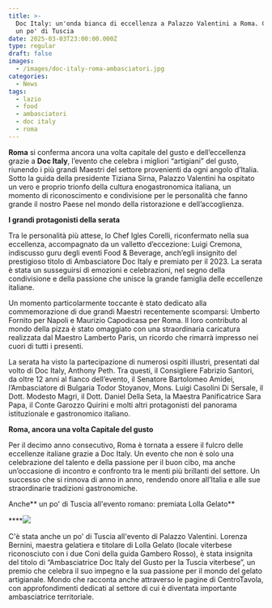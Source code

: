 ```yaml
---
title: >-
  Doc Italy: un'onda bianca di eccellenza a Palazzo Valentini a Roma. Con anche
  un po' di Tuscia
date: 2025-03-03T23:00:00.000Z
type: regular
draft: false
images:
  - /images/doc-italy-roma-ambasciatori.jpg
categories:
  - News
tags:
  - lazio
  - food
  - ambasciatori
  - doc italy
  - roma
---
```


**Roma** si conferma ancora una volta capitale del gusto e dell’eccellenza grazie a **Doc Italy**, l’evento che celebra i migliori “artigiani” del gusto, riunendo i più grandi Maestri del settore provenienti da ogni angolo d’Italia. Sotto la guida della presidente Tiziana Sirna, Palazzo Valentini ha ospitato un vero e proprio trionfo della cultura enogastronomica italiana, un momento di riconoscimento e condivisione per le personalità che fanno grande il nostro Paese nel mondo della ristorazione e dell’accoglienza.

**I grandi protagonisti della serata**

Tra le personalità più attese, lo Chef Igles Corelli, riconfermato nella sua eccellenza, accompagnato da un valletto d’eccezione: Luigi Cremona, indiscusso guru degli eventi Food & Beverage, anch’egli insignito del prestigioso titolo di Ambasciatore Doc Italy e premiato per il 2023. La serata è stata un susseguirsi di emozioni e celebrazioni, nel segno della condivisione e della passione che unisce la grande famiglia delle eccellenze italiane.

Un momento particolarmente toccante è stato dedicato alla commemorazione di due grandi Maestri recentemente scomparsi: Umberto Fornito per Napoli e Maurizio Capodicasa per Roma. Il loro contributo al mondo della pizza è stato omaggiato con una straordinaria caricatura realizzata dal Maestro Lamberto Paris, un ricordo che rimarrà impresso nei cuori di tutti i presenti.

La serata ha visto la partecipazione di numerosi ospiti illustri, presentati dal volto di Doc Italy, Anthony Peth. Tra questi, il Consigliere Fabrizio Santori, da oltre 12 anni al fianco dell’evento, il Senatore Bartolomeo Amidei, l’Ambasciatore di Bulgaria Todor Stoyanov, Mons. Luigi Casolini Di Sersale, il Dott. Modesto Magri, il Dott. Daniel Della Seta, la Maestra Panificatrice Sara Papa, il Conte Garozzo Quirini e molti altri protagonisti del panorama istituzionale e gastronomico italiano.

**Roma, ancora una volta Capitale del gusto**

Per il decimo anno consecutivo, Roma è tornata a essere il fulcro delle eccellenze italiane grazie a Doc Italy. Un evento che non è solo una celebrazione del talento e della passione per il buon cibo, ma anche un’occasione di incontro e confronto tra le menti più brillanti del settore. Un successo che si rinnova di anno in anno, rendendo onore all’Italia e alle sue straordinarie tradizioni gastronomiche.

Anche** un po' di Tuscia all'evento romano: premiata Lolla Gelato**

****![](/images/lolla-gelato-viterbo.jpg)

C'è stata anche un po' di Tuscia all'evento di Palazzo Valentini. Lorenza Bernini, maestra gelatiera e titolare di Lolla Gelato (locale viterbese riconosciuto con i due Coni della guida Gambero Rosso), è stata insignita del titolo di “Ambasciatrice Doc Italy del Gusto per la Tuscia viterbese”, un premio che celebra il suo impegno e la sua passione per il mondo del gelato artigianale. Mondo che racconta anche attraverso le pagine di CentroTavola, con approfondimenti dedicati al settore di cui è diventata importante ambasciatrice territoriale.
